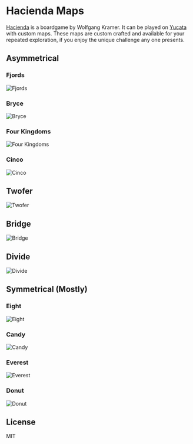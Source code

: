 # Hacienda Maps
[Hacienda](https://boardgamegeek.com/boardgame/19100/hacienda) is a boardgame by Wolfgang Kramer.  It can be played on [Yucata](https://www.yucata.de/en) with custom maps.  These maps are custom crafted and available for your repeated exploration, if you enjoy the unique challenge any one presents.

## Asymmetrical
### Fjords
![Fjords](images/fjords.png)

### Bryce
![Bryce](images/bryce.png)

### Four Kingdoms
![Four Kingdoms](images/four-kingdoms.png)

### Cinco
![Cinco](images/cinco.png)

## Twofer
![Twofer](images/twofer.png)

## Bridge
![Bridge](images/bridge.png)

## Divide
![Divide](images/divide.png)

## Symmetrical (Mostly)
### Eight
![Eight](images/eight.png)

### Candy
![Candy](images/candy.png)

### Everest
![Everest](images/everest.png)

### Donut
![Donut](images/donut.png)

## License
MIT
